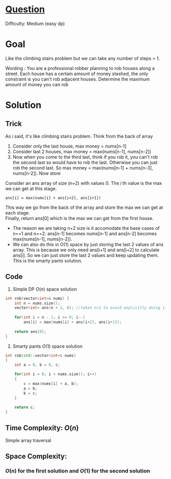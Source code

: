 # [Question](https://leetcode.com/problems/house-robber/)
Difficulty: Medium (easy dp)
# Goal
Like the climbing stairs problem but we can take any number of steps > 1.

Wording : You are a professional robber planning to rob houses along a street. Each house has a certain amount of money stashed, the only constraint is you can't rob adjacent houses. Determine the maximum amount of money you can rob

# Solution
## Trick
As i said, it's like climbing stairs problem. Think from the back of array

1. Consider only the last house, max money = nums[n-1]
2. Consider last 2 houses, max money = max(nums[n-1], nums[n-2])
3. Now when you come to the third last, think if you rob it, you can't rob the second last so would have to rob the last. Otherwise you can just rob the second last. So max money = max(nums[n-1] + nums[n-3], nums[n-2]). Now store 

Consider an ans array of size (n+2) with values 0. The $i$ th value is the max we can get at this stage.  
```
ans[i] = max(nums[i] + ans[i+2], ans[i+1])
```
This way we go from the back of the array and store the max we can get at each stage.  
Finally, return ans[0] which is the max we can get from the first house.

- The reason we are taking n+2 size is it accomodate the base cases of n==1 and n==2. ans[n-1] becomes nums[n-1] and ans[n-2] becomes max(nums[n-1], nums[n-2]).
- We can also do this in O(1) space by just storing the last 2 values of ans array. This is because we only need ans[i+1] and ans[i+2] to calculate ans[i]. So we can just store the last 2 values and keep updating them. This is the smarty pants solution.
## Code
1. Simple DP $O(n)$ space solution
```cpp
int rob(vector<int>& nums) {
    int n = nums.size();
    vector<int> ans(n + 2, 0); //taken n+2 to avoid explicitly doing if n==1 or n==2 base cases
    
    for(int i = n - 1; i >= 0; i--)
        ans[i] = max(nums[i] + ans[i+2], ans[i+1]);
    
    return ans[0];
}
```
2. Smarty pants $O(1)$ space solution
```cpp
int rob(std::vector<int>& nums) 
{
    int a = 0, b = 0, c;

    for(int i = 0; i < nums.size(); i++)
    {
        c = max(nums[i] + a, b);
        a = b;
        b = c;
    }
    
    return c;
}
```
## Time Complexity: $O(n)$
Simple array traversal
## Space Complexity: 
### $O(n)$ for the first solution and $O(1)$ for the second solution